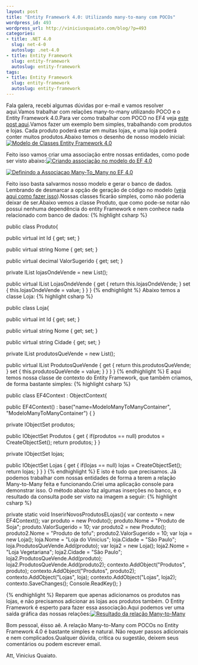```yaml
---
layout: post
title: "Entity Framework 4.0: Utilizando many-to-many com POCOs"
wordpress_id: 493
wordpress_url: http://viniciusquaiato.com/blog/?p=493
categories:
- title: .NET 4.0
  slug: net-4-0
  autoslug: .net-4.0
- title: Entity Framework
  slug: entity-framework
  autoslug: entity-framework
tags:
- title: Entity Framework
  slug: entity-framework
  autoslug: entity-framework
---
```



Fala galera, recebi algumas dúvidas por e-mail e vamos resolver aqui.Vamos trabalhar com relações many-to-many utilizando POCO e o Entity Framework 4.0.Para ver como trabalhar com POCO no EF4 veja [este post aqui](http://viniciusquaiato.com/blog/entity-framework-4-model-first-com-pocos/).Vamos fazer um exemplo bem simples, trabalhando com produtos e lojas. Cada produto poderá estar em muitas lojas, e uma loja poderá conter muitos produtos.Abaixo temos o desenho de nosso modelo inicial:[![Modelo de Classes Entity Framework 4.0](http://viniciusquaiato.com/images_posts/Modelo-300x175.jpg "Modelo de Classes Entity Framework 4.0")](http://viniciusquaiato.com/images_posts/Modelo.jpg)



Feito isso vamos criar uma associação entre nossas entidades, como pode ser visto abaixo:[![Criando associação no modelo do EF 4.0](http://viniciusquaiato.com/images_posts/Criando-associacao-no-modelo-300x194.jpg "Criando associação no modelo do EF 4.0")](http://viniciusquaiato.com/images_posts/Criando-associacao-no-modelo.jpg)



[![Definindo a Associacao Many-To_Many no EF 4.0](http://viniciusquaiato.com/images_posts/Definindo-a-Associacao-268x300.jpg "Definindo a Associacao Many-To_Many no EF 4.0")](http://viniciusquaiato.com/images_posts/Definindo-a-Associacao.jpg)

Feito isso basta salvarmos nosso modelo e gerar o banco de dados. Lembrando de desmarcar a opção de geração de código no modelo ([veja aqui como fazer isso](http://viniciusquaiato.com/blog/entity-framework-4-model-first-com-pocos/)).Nossas classes ficarão simples, como não poderia deixar de ser.Abaixo vemos a classe Produto, que como pode-se notar não possui nenhuma dependência do entity Framework e nem conhece nada relacionado com banco de dados:
{% highlight csharp %}

public class Produto{

public virtual int Id { get;
    set;
    }

public virtual string Nome { get;
    set;
    }

public virtual decimal ValorSugerido { get;
    set;
    }

private IList<loja> lojasOndeVende = new List<loja>();

public virtual IList<loja> LojasOndeVende    {        get        {
return this.lojasOndeVende;
    }
        set        {            this.lojasOndeVende = value;
    }
    }
}
</loja></loja></loja>
{% endhighlight %}
Abaixo temos a classe Loja:
{% highlight csharp %}

public class Loja{

public virtual int Id { get;
    set;
    }

public virtual string Nome { get;
    set;
    }

public virtual string Cidade { get;
    set;
    }

private IList<produto> produtosQueVende = new List<produto>();

public virtual IList<produto> ProdutosQueVende    {        get        {
return this.produtosQueVende;
    }
        set        {            this.produtosQueVende = value;
    }
    }
}
}
</produto></produto></produto>
{% endhighlight %}
E aqui temos nossa classe de contexto do Entity Framework, que também criamos, de forma bastante simples:
{% highlight csharp %}

public class EF4Context : ObjectContext{

public EF4Context()        : base("name=ModeloManyToManyContainer", "ModeloManyToManyContainer") { }

private IObjectSet<produto> produtos;

public IObjectSet<produto> Produtos    {        get        {
if(produtos == null)                produtos = CreateObjectSet<produto>();
return produtos;
    }
    }

private IObjectSet<loja> lojas;

public IObjectSet<loja> Lojas    {        get        {
if(lojas == null)                lojas = CreateObjectSet<loja>();
return lojas;
    }
    }
}
</loja></loja></loja></produto></produto></produto>
{% endhighlight %}
E isto é tudo que precisamos. Já podemos trabalhar com nossas entidades de forma a terem a relação Many-to-Many feita e funcionando.Criei uma aplicação console para demonstrar isso. O método abaixo faz algumas inserções no banco, e o resultado da consulta pode ser visto na imagem a seguir:
{% highlight csharp %}

private
static void InserirNovosProdutosELojas(){
var contexto = new EF4Context();
var produto = new Produto();
    produto.Nome = "Produto de Soja";
    produto.ValorSugerido = 10;
var produto2 = new Produto();
    produto2.Nome = "Produto de tofu";
    produto2.ValorSugerido = 10;
var loja = new Loja();
    loja.Nome = "Loja do Vinicius";
    loja.Cidade = "São Paulo";
    loja.ProdutosQueVende.Add(produto);
var loja2 = new Loja();
    loja2.Nome = "Loja Vegetariana";
    loja2.Cidade = "São Paulo";
    loja2.ProdutosQueVende.Add(produto);
    loja2.ProdutosQueVende.Add(produto2);
    contexto.AddObject("Produtos", produto);
    contexto.AddObject("Produtos", produto2);
    contexto.AddObject("Lojas", loja);
    contexto.AddObject("Lojas", loja2);
    contexto.SaveChanges();
    Console.ReadKey();
    }



{% endhighlight %}
Reparem que apenas adicionamos os produtos nas lojas, e não precisamos adicionar as lojas aos produtos também. O Entity Framework é esperto para fazer essa associação.Aqui podemos ver uma saída gráfica das nossas relações:[![Resultado da relação Many-to-Many](http://viniciusquaiato.com/images_posts/Resultado-300x151.jpg "Resultado da relação Many-to-Many")](http://viniciusquaiato.com/images_posts/Resultado.jpg)

Bom pessoal, éisso aê. A relação Many-to-Many com POCOs no Entity Framework 4.0 é bastante simples e natural. Não requer passos adicionais e nem complicados.Qualquer dúvida, crítica ou sugestão, deixem seus comentários ou podem escrever email.

Att,
Vinicius Quaiato.
